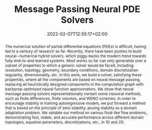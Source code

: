 ---
# Documentation: https://wowchemy.com/docs/managing-content/

title: Message Passing Neural PDE Solvers
subtitle: ''
summary: 'In this work, we introduce a message passing neural PDE solver that replaces all heuristically designed components in numerical PDE solvers with backprop-optimized neural function approximators. Published at ICLR 2022 (Spotlight).'
authors:
- Johannes Brandstetter 
- Daniel E. Worrall
- Max Welling
tags: ['Partial Differential Equations', 'Learning2Simulate', 'Neural PDE Solvers', 'AI4Science', 'Graph Neural Networks', 'Deep Learning']
categories: ['Neural PDE Solvers']
date: 2022-02-07T12:55:17+02:00
lastmod: 2022-02-07T12:55:17+02:00
featured: false
draft: false

# Featured image
# To use, add an image named `featured.jpg/png` to your page's folder.
# Focal points: Smart, Center, TopLeft, Top, TopRight, Left, Right, BottomLeft, Bottom, BottomRight.
image:
  caption: 'Message Passing Neural PDE Solver'
  focal_point: 'TopRight'
  preview_only: false

# Projects (optional).
#   Associate this post with one or more of your projects.
#   Simply enter your project's folder or file name without extension.
#   E.g. `projects = ["internal-project"]` references `content/project/deep-learning/index.md`.
#   Otherwise, set `projects = []`.
projects: []
publishDate: '2022-02-07T12:55:17+02:00'
publication_types:
- '1'
abstract: 'The numerical solution of partial differential equations (PDEs) is difficult, having led to a century of research so far. Recently, there have been pushes to build neural--numerical hybrid solvers, which piggy-backs the modern trend towards fully end-to-end learned systems. Most works so far can only generalize over a subset of properties to which a generic solver would be faced, including: resolution, topology, geometry, boundary conditions, domain discretization regularity, dimensionality, etc. In this work, we build a solver, satisfying these properties, where all the components are based on neural message passing, replacing all heuristically designed components in the computation graph with backprop-optimized neural function approximators. We show that neural message passing solvers representationally contain some classical methods, such as finite differences, finite volumes, and WENO schemes. In order to encourage stability in training autoregressive models, we put forward a method that is based on the principle of zero-stability, posing stability as a domain adaptation problem. We validate our method on various fluid-like flow problems, demonstrating fast, stable, and accurate performance across different domain topologies, equation parameters, discretizations, etc., in 1D and 2D.'
publication: '*10th International Conference on Learning Representations (ICLR), 2022* (**Spotlight**)'
url_pdf: https://arxiv.org/abs/2202.03376
url_code: https://github.com/brandstetter-johannes/MP-Neural-PDE-Solvers
url_poster: https://brandstetter-johannes.github.io/media/MP-PDE-Solvers_poster.pdf
url_slides: https://brandstetter-johannes.github.io/media/MP-PDE-Solvers_slides.pdf
---